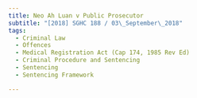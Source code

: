 ```yaml
---
title: Neo Ah Luan v Public Prosecutor 
subtitle: "[2018] SGHC 188 / 03\_September\_2018"
tags:
  - Criminal Law
  - Offences
  - Medical Registration Act (Cap 174, 1985 Rev Ed)
  - Criminal Procedure and Sentencing
  - Sentencing
  - Sentencing Framework

---
```


